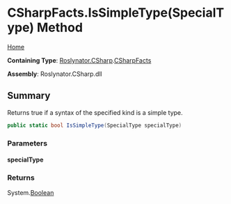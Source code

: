 # CSharpFacts\.IsSimpleType\(SpecialType\) Method

[Home](../../../../README.md)

**Containing Type**: [Roslynator.CSharp](../../README.md)\.[CSharpFacts](../README.md)

**Assembly**: Roslynator\.CSharp\.dll

## Summary

Returns true if a syntax of the specified kind is a simple type\.

```csharp
public static bool IsSimpleType(SpecialType specialType)
```

### Parameters

#### specialType

### Returns

System\.[Boolean](https://docs.microsoft.com/en-us/dotnet/api/system.boolean)

